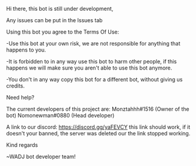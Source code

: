 Hi there, this bot is still under development,

Any issues can be put in the Issues tab

Using this bot you agree to the Terms Of Use:

-Use this bot at your own risk, we are not responsible for anything that happens to you.

-It is forbidden to in any way use this bot to harm other people, if this happens we will make sure you aren't able to use this bot anymore.

-You don't in any way copy this bot for a different bot, without giving us credits.


Need help?

The current developers of this project are:
Monztahhh#1516 (Owner of the bot)
Nomonewman#0880 (Head developer)

A link to our discord: https://discord.gg/yaFEVCY this link should work, if it doesn't your banned, the server was deleted our the link stopped working.


Kind regards

~WADJ bot developer team!
